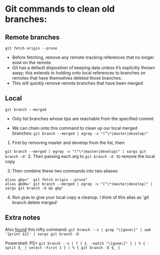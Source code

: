 # Git commands to clean old branches:

## Remote branches
`git fetch origin --prune`
* Before fetching, remove any remote-tracking references that no longer exist on the remote.
* Git has a default disposition of keeping data unless it’s explicitly thrown away; this extends to holding onto local references to branches on remotes that have themselves deleted those branches.
* This will quickly remove remote branches that have been merged

## Local
`git branch --merged`
* Only list branches whose tips are reachable from the specified commit

* We can chain onto this command to clean up our local merged branches:
`git branch --merged | egrep -v "(^\*|master|develop)"`
1. First by removing master and develop from the list, then:

`git branch --merged | egrep -v "(^\*|master|develop)" | xargs git branch -d'`
2. Then passing each arg to `git branch -d ` to remove the local copy

3. Then combine these two commands into two aliases:
```
alias gbp="  git fetch origin --prune"
alias gbdm=' git branch --merged | egrep -v "(^\*|master|develop)" | xargs git branch -d && gbp'
```
4. Run `gbdm` to give your local copy a cleanup. I think of this alias as 'git branch delete merged'

## Extra notes
Also [found](https://stackoverflow.com/a/59228595/1418337) this nifty command:
`git branch --v | grep "\[gone\]" | awk '{print $1}' | xargs git branch -D`

Powershell: PS> `git branch --v | ? { $_ -match "\[gone\]" } | % { -split $_ | select -First 1 } | % { git branch -D $_ }`
